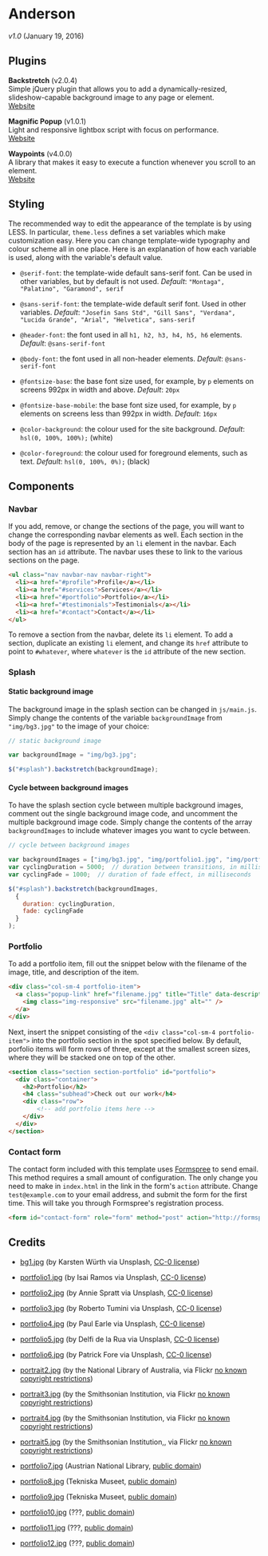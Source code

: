 # Anderson

*v1.0* (January 19, 2016)

## Plugins

**Backstretch** (v2.0.4)  
Simple jQuery plugin that allows you to add a dynamically-resized, slideshow-capable background image to any page or element.  
[Website](http://srobbin.com/jquery-plugins/backstretch/)

**Magnific Popup** (v1.0.1)  
Light and responsive lightbox script with focus on performance.  
[Website](http://dimsemenov.com/plugins/magnific-popup/)

**Waypoints** (v4.0.0)  
A library that makes it easy to execute a function whenever you scroll to an element.  
[Website](http://imakewebthings.com/waypoints/)

## Styling

The recommended way to edit the appearance of the template is by using LESS. In particular, `theme.less` defines a set variables which make customization easy. Here you can change template-wide typography and colour scheme all in one place. Here is an explanation of how each variable is used, along with the variable's default value.

- `@serif-font`: the template-wide default sans-serif font. Can be used in other variables, but by default is not used. *Default*: `"Montaga", "Palatino", "Garamond", serif`
- `@sans-serif-font`: the template-wide default serif font. Used in other variables. *Default*: `"Josefin Sans Std", "Gill Sans", "Verdana", "Lucida Grande", "Arial", "Helvetica", sans-serif`

- `@header-font`: the font used in all `h1, h2, h3, h4, h5, h6` elements. *Default*: `@sans-serif-font`
- `@body-font`: the font used in all non-header elements. *Default*: `@sans-serif-font`

- `@fontsize-base`: the base font size used, for example, by `p` elements on screens 992px in width and above. *Default*: `20px`
- `@fontsize-base-mobile`: the base font size used, for example, by `p` elements on screens less than 992px in width. *Default*: `16px`

- `@color-background`: the colour used for the site background. *Default*: `hsl(0, 100%, 100%);` (white)
- `@color-foreground`: the colour used for foreground elements, such as text. *Default*: `hsl(0, 100%, 0%);` (black)

## Components

### Navbar

If you add, remove, or change the sections of the page, you will want to change the corresponding navbar elements as well. Each section in the body of the page is represented by an `li` element in the navbar. Each section has an `id` attribute. The navbar uses these to link to the various sections on the page.

```html
<ul class="nav navbar-nav navbar-right">
  <li><a href="#profile">Profile</a></li>
  <li><a href="#services">Services</a></li>
  <li><a href="#portfolio">Portfolio</a></li>
  <li><a href="#testimonials">Testimonials</a></li>
  <li><a href="#contact">Contact</a></li>
</ul>
```

To remove a section from the navbar, delete its `li` element. To add a section, duplicate an existing `li` element, and change its `href` attribute to point to `#whatever`, where `whatever` is the `id` attribute of the new section.

### Splash

#### Static background image

The background image in the splash section can be changed in `js/main.js`. Simply change the contents of the variable `backgroundImage` from `"img/bg3.jpg"` to the image of your choice:

```js
// static background image

var backgroundImage = "img/bg3.jpg";

$("#splash").backstretch(backgroundImage);
```

#### Cycle between background images

To have the splash section cycle between multiple background images, comment out the single background image code, and uncomment the multiple background image code. Simply change the contents of the array `backgroundImages` to include whatever images you want to cycle between.

```js
// cycle between background images

var backgroundImages = ["img/bg3.jpg", "img/portfolio1.jpg", "img/portfolio2.jpg"];
var cyclingDuration = 5000;  // duration between transitions, in milliseconds
var cyclingFade = 1000;  // duration of fade effect, in milliseconds

$("#splash").backstretch(backgroundImages,
  {
    duration: cyclingDuration,
    fade: cyclingFade
  }
);
```

### Portfolio

To add a portfolio item, fill out the snippet below with the filename of the image, title, and description of the item.

```html
<div class="col-sm-4 portfolio-item">
  <a class="popup-link" href="filename.jpg" title="Title" data-description="Description.">
    <img class="img-responsive" src="filename.jpg" alt="" />
  </a>
</div>
```

Next, insert the snippet consisting of the `<div class="col-sm-4 portfolio-item">` into the portfolio section in the spot specified below. By default, porfolio items will form rows of three, except at the smallest screen sizes, where they will be stacked one on top of the other.

```html
<section class="section section-portfolio" id="portfolio">
  <div class="container">
    <h2>Portfolio</h2>
    <h4 class="subhead">Check out our work</h4>
    <div class="row">
        <!-- add portfolio items here -->
    </div>
  </div>
</section>
```

### Contact form

The contact form included with this template uses [Formspree](formspree.io) to send email. This method requires a small amount of configuration. The only change you need to make in `index.html` in the link in the form's `action` attribute. Change `test@example.com` to your email address, and submit the form for the first time. This will take you through Formspree's registration process.

```html
<form id="contact-form" role="form" method="post" action="http://formspree.io/test@example.com">
```

## Credits

- [bg1.jpg](https://unsplash.com/photos/CQrM5BebSvE) (by Karsten Würth via Unsplash, [CC-0 license](https://unsplash.com/license))
- [portfolio1.jpg](https://unsplash.com/photos/K0yNjawjRkM) (by Isai Ramos via Unsplash, [CC-0 license](https://unsplash.com/license))
- [portfolio2.jpg](https://unsplash.com/photos/pq_ulQTFVbc) (by Annie Spratt via Unsplash, [CC-0 license](https://unsplash.com/license))
- [portfolio3.jpg](https://unsplash.com/photos/n-MJGM3rzDg) (by Roberto Tumini via Unsplash, [CC-0 license](https://unsplash.com/license))
- [portfolio4.jpg](https://unsplash.com/photos/l98YXp1X8dA) (by Paul Earle via Unsplash, [CC-0 license](https://unsplash.com/license))
- [portfolio5.jpg](https://unsplash.com/photos/xorjaMB8W70) (by Delfi de la Rua via Unsplash, [CC-0 license](https://unsplash.com/license))
- [portfolio6.jpg](https://unsplash.com/photos/vpAKO21abME) (by Patrick Fore via Unsplash, [CC-0 license](https://unsplash.com/license))
- [portrait2.jpg](https://flic.kr/p/apx1UP) (by the National Library of Australia, via Flickr [no known copyright restrictions](https://www.flickr.com/commons/usage/))
- [portrait3.jpg](https://flic.kr/p/4TA82M) (by the Smithsonian Institution, via Flickr [no known copyright restrictions](https://www.flickr.com/commons/usage/))
- [portrait4.jpg](https://flic.kr/p/4TqKDX) (by the Smithsonian Institution, via Flickr [no known copyright restrictions](https://www.flickr.com/commons/usage/))
- [portrait5.jpg](https://flic.kr/p/4TtuxU) (by the Smithsonian Institution,, via Flickr [no known copyright restrictions](https://www.flickr.com/commons/usage/))


- [portfolio7.jpg](http://www.europeana.eu/portal/record/9200291/BibliographicResource_3000073492907.html) (Austrian National Library, [public domain](http://creativecommons.org/publicdomain/mark/1.0/))
- [portfolio8.jpg](http://www.europeana.eu/portal/record/91638/tekm_media_22785.html) (Tekniska Museet, [public domain](http://creativecommons.org/publicdomain/mark/1.0/))
- [portfolio9.jpg](http://www.europeana.eu/portal/record/91638/tekm_media_157686.html) (Tekniska Museet, [public domain](http://creativecommons.org/publicdomain/mark/1.0/))
- [portfolio10.jpg]() (???, [public domain](http://creativecommons.org/publicdomain/mark/1.0/))
- [portfolio11.jpg]() (???, [public domain](http://creativecommons.org/publicdomain/mark/1.0/))
- [portfolio12.jpg]() (???, [public domain](http://creativecommons.org/publicdomain/mark/1.0/))